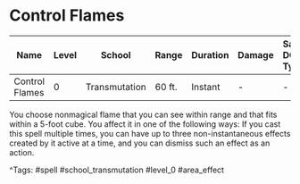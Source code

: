 # Control Flames

| Name | Level | School | Range | Duration | Damage | Save DC & Type |
|------|-------|--------|-------|----------|--------|----------------|
| Control Flames | 0 | Transmutation | 60 ft. | Instant | - | - |

You choose nonmagical flame that you can see within range and that fits within a 5-foot cube. You affect it in one of the following ways: If you cast this spell multiple times, you can have up to three non-instantaneous effects created by it active at a time, and you can dismiss such an effect as an action.

^Tags: #spell #school_transmutation #level_0 #area_effect